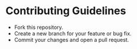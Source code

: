# Contributing Guidelines

- Fork this repository.
- Create a new branch for your feature or bug fix.
- Commit your changes and open a pull request.
